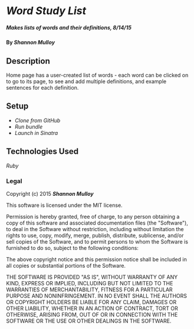# _Word Study List_

##### _Makes lists of words and their definitions, 8/14/15_

#### By _**Shannon Mulloy**_

## Description

Home page has a user-created list of words - each word can be clicked on to go to its page, to see and add multiple definitions, and example sentences for each definition.

## Setup

* _Clone from GitHub_
* _Run bundle_
* _Launch in Sinatra_

## Technologies Used

_Ruby_

### Legal

Copyright (c) 2015 **_Shannon Mulloy_**

This software is licensed under the MIT license.

Permission is hereby granted, free of charge, to any person obtaining a copy
of this software and associated documentation files (the "Software"), to deal
in the Software without restriction, including without limitation the rights
to use, copy, modify, merge, publish, distribute, sublicense, and/or sell
copies of the Software, and to permit persons to whom the Software is
furnished to do so, subject to the following conditions:

The above copyright notice and this permission notice shall be included in
all copies or substantial portions of the Software.

THE SOFTWARE IS PROVIDED "AS IS", WITHOUT WARRANTY OF ANY KIND, EXPRESS OR
IMPLIED, INCLUDING BUT NOT LIMITED TO THE WARRANTIES OF MERCHANTABILITY,
FITNESS FOR A PARTICULAR PURPOSE AND NONINFRINGEMENT. IN NO EVENT SHALL THE
AUTHORS OR COPYRIGHT HOLDERS BE LIABLE FOR ANY CLAIM, DAMAGES OR OTHER
LIABILITY, WHETHER IN AN ACTION OF CONTRACT, TORT OR OTHERWISE, ARISING FROM,
OUT OF OR IN CONNECTION WITH THE SOFTWARE OR THE USE OR OTHER DEALINGS IN
THE SOFTWARE.